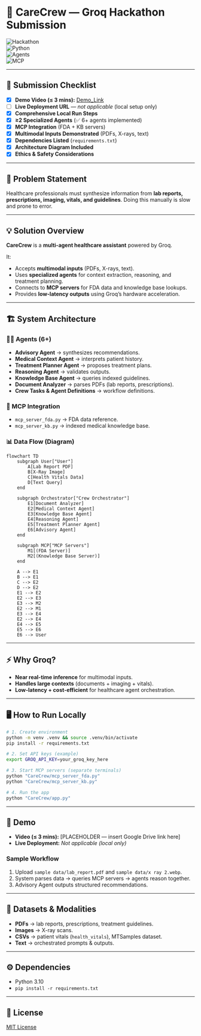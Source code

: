 # 🏥 CareCrew — Groq Hackathon Submission  

![Hackathon](https://img.shields.io/badge/MachineHack-Groq%20Hackathon-blueviolet)  
![Python](https://img.shields.io/badge/Python-3.10+-green)  
![Agents](https://img.shields.io/badge/Agents-6+-brightgreen)  
![MCP](https://img.shields.io/badge/MCP-FDA%20%26%20KB-orange)  

---

## 🚀 Submission Checklist  
- [x] **Demo Video (≤ 3 mins):** [Demo_Link](https://example.com)
- [ ] **Live Deployment URL** — *not applicable* (local setup only)  
- [x] **Comprehensive Local Run Steps**  
- [x] **≥2 Specialized Agents** (✅ 6+ agents implemented)  
- [x] **MCP Integration** (FDA + KB servers)  
- [x] **Multimodal Inputs Demonstrated** (PDFs, X-rays, text)  
- [x] **Dependencies Listed** (`requirements.txt`)  
- [x] **Architecture Diagram Included**  
- [x] **Ethics & Safety Considerations**  

---

## 🧩 Problem Statement  
Healthcare professionals must synthesize information from **lab reports, prescriptions, imaging, vitals, and guidelines**. Doing this manually is slow and prone to error.  

---

## 💡 Solution Overview  
**CareCrew** is a **multi-agent healthcare assistant** powered by Groq.  

It:  
- Accepts **multimodal inputs** (PDFs, X-rays, text).  
- Uses **specialized agents** for context extraction, reasoning, and treatment planning.  
- Connects to **MCP servers** for FDA data and knowledge base lookups.  
- Provides **low-latency outputs** using Groq’s hardware acceleration.  

---

## 🏗️ System Architecture  

### 👩‍⚕️ Agents (6+)  
- **Advisory Agent** → synthesizes recommendations.  
- **Medical Context Agent** → interprets patient history.  
- **Treatment Planner Agent** → proposes treatment plans.  
- **Reasoning Agent** → validates outputs.  
- **Knowledge Base Agent** → queries indexed guidelines.  
- **Document Analyzer** → parses PDFs (lab reports, prescriptions).  
- **Crew Tasks & Agent Definitions** → workflow definitions.  

### 🔗 MCP Integration  
- `mcp_server_fda.py` → FDA data reference.  
- `mcp_server_kb.py` → indexed medical knowledge base.  

### 📊 Data Flow (Diagram)  

```mermaid
flowchart TD
    subgraph User["User"]
        A[Lab Report PDF]
        B[X-Ray Image]
        C[Health Vitals Data]
        D[Text Query]
    end

    subgraph Orchestrator["Crew Orchestrator"]
        E1[Document Analyzer]
        E2[Medical Context Agent]
        E3[Knowledge Base Agent]
        E4[Reasoning Agent]
        E5[Treatment Planner Agent]
        E6[Advisory Agent]
    end

    subgraph MCP["MCP Servers"]
        M1[(FDA Server)]
        M2[(Knowledge Base Server)]
    end

    A --> E1
    B --> E1
    C --> E2
    D --> E2
    E1 --> E2
    E2 --> E3
    E3 --> M2
    E2 --> M1
    E3 --> E4
    E2 --> E4
    E4 --> E5
    E5 --> E6
    E6 --> User

```

---

## ⚡ Why Groq?  
- **Near real-time inference** for multimodal inputs.  
- **Handles large contexts** (documents + imaging + vitals).  
- **Low-latency + cost-efficient** for healthcare agent orchestration.  

---

## 🖥️ How to Run Locally  

```bash
# 1. Create environment
python -m venv .venv && source .venv/bin/activate
pip install -r requirements.txt

# 2. Set API keys (example)
export GROQ_API_KEY=your_groq_key_here

# 3. Start MCP servers (separate terminals)
python "CareCrew/mcp_server_fda.py"
python "CareCrew/mcp_server_kb.py"

# 4. Run the app
python "CareCrew/app.py"
```

---

## 🎥 Demo  

- **Video (≤ 3 mins):** [PLACEHOLDER — insert Google Drive link here]  
- **Live Deployment:** *Not applicable (local only)*  

### Sample Workflow  
1. Upload `sample data/lab_report.pdf` and `sample data/x ray 2.webp`.  
2. System parses data → queries MCP servers → agents reason together.  
3. Advisory Agent outputs structured recommendations.  

---

## 📂 Datasets & Modalities  
- **PDFs** → lab reports, prescriptions, treatment guidelines.  
- **Images** → X-ray scans.  
- **CSVs** → patient vitals (`health_vitals`), MTSamples dataset.  
- **Text** → orchestrated prompts & outputs.  

---

## ⚙️ Dependencies  
- Python 3.10 
- `pip install -r requirements.txt`  


---


## 📜 License  
[MIT License](LICENSE)  
